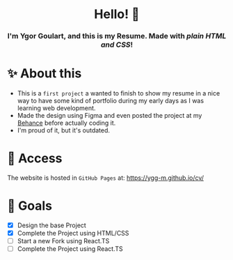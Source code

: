<div align="center"> 
    <h1>Hello! 👋</h1>
    <h3>I'm Ygor Goulart, and this is my Resume. Made with <em>plain HTML and CSS</em>!</h3>
</div>

# ✨ About this
- This is a `first project` a wanted to finish to show my resume in a nice way to have some kind of portfolio during my early days as I was learning web development.
- Made the design using Figma and even posted the project at my [Behance](https://www.behance.net/gallery/142072593/Interactive-Resume) before actually coding it.
- I'm proud of it, but it's outdated.

# 🚀 Access
The website is hosted in `GitHub Pages` at: https://ygg-m.github.io/cv/

# 🎯 Goals
- [x] Design the base Project  
- [x] Complete the Project using HTML/CSS
- [ ] Start a new Fork using React.TS
- [ ] Complete the Project using React.TS